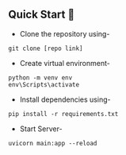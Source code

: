 ## Quick Start 💫

- Clone the repository using-

```
git clone [repo link]
```

- Create virtual environment-

```
python -m venv env
env\Scripts\activate
```

- Install dependencies using-

```
pip install -r requirements.txt
```

- Start Server-

```
uvicorn main:app --reload
```
